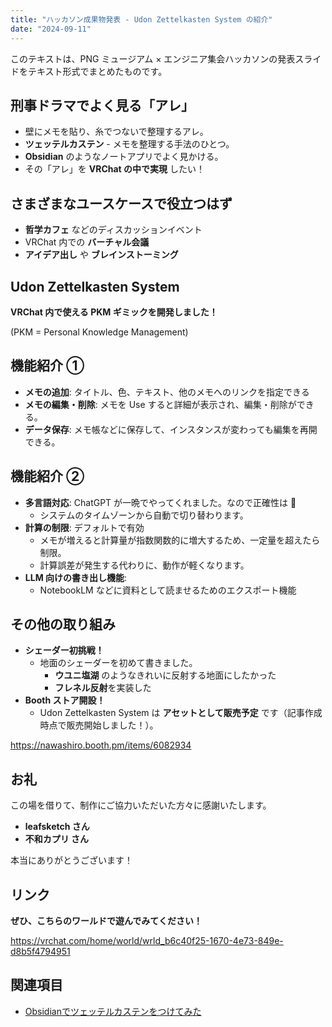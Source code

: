 ```yaml
---
title: "ハッカソン成果物発表 - Udon Zettelkasten System の紹介"
date: "2024-09-11"
---
```


このテキストは、PNG ミュージアム × エンジニア集会ハッカソンの発表スライドをテキスト形式でまとめたものです。

## 刑事ドラマでよく見る「アレ」

- 壁にメモを貼り、糸でつないで整理するアレ。
- **ツェッテルカステン** - メモを整理する手法のひとつ。
- **Obsidian** のようなノートアプリでよく見かける。
- その「アレ」を **VRChat の中で実現** したい！

## さまざまなユースケースで役立つはず

- **哲学カフェ** などのディスカッションイベント
- VRChat 内での **バーチャル会議**
- **アイデア出し** や **ブレインストーミング**

## Udon Zettelkasten System

**VRChat 内で使える PKM ギミックを開発しました！**

(PKM = Personal Knowledge Management)

## 機能紹介 ①

- **メモの追加**: タイトル、色、テキスト、他のメモへのリンクを指定できる
- **メモの編集・削除**: メモを Use すると詳細が表示され、編集・削除ができる。
- **データ保存**: メモ帳などに保存して、インスタンスが変わっても編集を再開できる。

## 機能紹介 ②

- **多言語対応**: ChatGPT が一晩でやってくれました。なので正確性は 🥴
  - システムのタイムゾーンから自動で切り替わります。
- **計算の制限**: デフォルトで有効
  - メモが増えると計算量が指数関数的に増大するため、一定量を超えたら制限。
  - 計算誤差が発生する代わりに、動作が軽くなります。
- **LLM 向けの書き出し機能**:
  - NotebookLM などに資料として読ませるためのエクスポート機能

## その他の取り組み

- **シェーダー初挑戦！**
  - 地面のシェーダーを初めて書きました。
    - **ウユニ塩湖** のようなきれいに反射する地面にしたかった
    - **フレネル反射**を実装した
- **Booth ストア開設！**
  - Udon Zettelkasten System は **アセットとして販売予定** です（記事作成時点で販売開始しました！）。

https://nawashiro.booth.pm/items/6082934

## お礼

この場を借りて、制作にご協力いただいた方々に感謝いたします。

- **leafsketch さん**
- **不和カプリ さん**

本当にありがとうございます！

## リンク

**ぜひ、こちらのワールドで遊んでみてください！**

https://vrchat.com/home/world/wrld_b6c40f25-1670-4e73-849e-d8b5f4794951

## 関連項目

- [Obsidianでツェッテルカステンをつけてみた](240601-zettelkasten-obsidian.md)